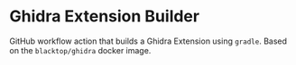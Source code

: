 # Ghidra Extension Builder

GitHub workflow action that builds a Ghidra Extension using `gradle`. Based on the `blacktop/ghidra` docker image.
